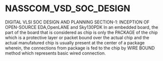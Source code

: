 # NASSCOM_VSD_SOC_DESIGN
DIGITAL VLSI SOC DESIGN AND PLANNING
SECTION-1: INCEPTION OF OPEN-SOURCE EDA,OpenLANE and Sky130PDK
In an embedded board, the part of the board that is considered as chip is only the PACKAGE of the chip which is a protective layer or packet bound over the actual chip and the actual manufatured chip is usually present at the center of a package wherein, the connections from package is fed to the chip by WIRE BOUND method which represents basic wired connection.

